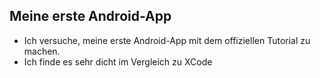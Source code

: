 ## Meine erste Android-App
- Ich versuche, meine erste Android-App mit dem offiziellen Tutorial zu machen.
- Ich finde es sehr dicht im Vergleich zu XCode
